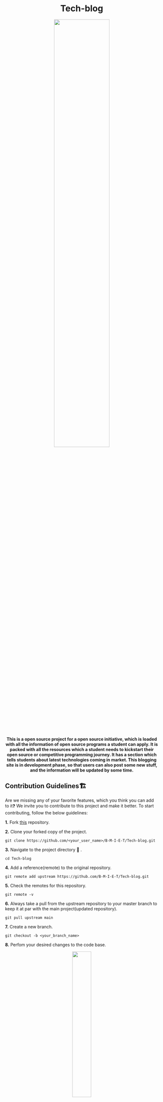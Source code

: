 <h1 align= "center"><b>Tech-blog</b></h1>
<p align="center"><img src="https://media.giphy.com/media/3og0IDP8b7E6hLTGIo/giphy.gif" width = 60%></p>
<p align="center"><b>This is a open source project for a open source initiative, which is loaded with all the information of open source programs a student can apply. It is packed with all the resources which a student needs to kickstart their open source or competitive programming journey. It has a section which tells students about latest technologies coming in market. This blogging site is in development phase, so that users can also post some new stuff, and the information will be updated by some time.</b></p>

## Contribution Guidelines🏗

Are we missing any of your favorite features, which you think you can add to it❓ We invite you to contribute to this project and make it better. 
To start contributing, follow the below guidelines: 

**1.**  Fork [this](https://github.com/B-M-I-E-T/Tech-blog.git) repository.

**2.**  Clone your forked copy of the project.

```
git clone https://github.com/<your_user_name>/B-M-I-E-T/Tech-blog.git
```

**3.** Navigate to the project directory :file_folder: .

```
cd Tech-blog
```

**4.** Add a reference(remote) to the original repository.

```
git remote add upstream https://github.com/B-M-I-E-T/Tech-blog.git
```

**5.** Check the remotes for this repository.

```
git remote -v
```

**6.** Always take a pull from the upstream repository to your master branch to keep it at par with the main project(updated repository).

```
git pull upstream main
```

**7.** Create a new branch.

```
git checkout -b <your_branch_name>
```

**8.** Perfom your desired changes to the code base.

<p align="center"><img width=35% src="https://media2.giphy.com/media/L1R1tvI9svkIWwpVYr/giphy.gif?cid=ecf05e47pzi2rpig0vc8pjusra8hiai1b91zgiywvbubu9vu&rid=giphy.gif"></p>

**9.** Track your changes:heavy_check_mark: .

```
git add . 
```

**10.** Commit your changes .

```
git commit -m "Relevant message"
```

**11.** Push the committed changes in your feature branch to your remote repo.

```
git push -u origin <your_branch_name>
```

**12.** To create a pull request, click on `compare and pull requests`. Please ensure you compare your feature branch to the desired branch of the repo you are suppose to make a PR to.

**13.** Add appropriate title and description to your pull request explaining your changes and efforts done.

**14.** Click on `Create Pull Request`.
